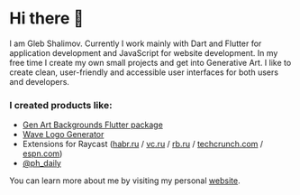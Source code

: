 # Hi there 👋

I am Gleb Shalimov. Currently I work mainly with Dart and Flutter for application development and JavaScript for website development. In my free time I create my own small projects and get into Generative Art. I like to create clean, user-friendly and accessible user interfaces for both users and developers.

### I created products like:

- [Gen Art Backgrounds Flutter package](https://pub.dev/packages/gen_art_bg)
- [Wave Logo Generator](https://wave-logo.vercel.app/)
- Extensions for Raycast ([habr.ru](https://www.raycast.com/khlebobul/habr-media) / [vc.ru](https://www.raycast.com/khlebobul/vc-ru-news) / [rb.ru](https://www.raycast.com/khlebobul/rusbase) / [techcrunch.com](https://www.raycast.com/khlebobul/techcrunch) / [espn.com](https://www.raycast.com/khlebobul/espn))
- [@ph_daily](https://t.me/ph_daily)

You can learn more about me by visiting my personal [website](https://khlebobul.github.io).
